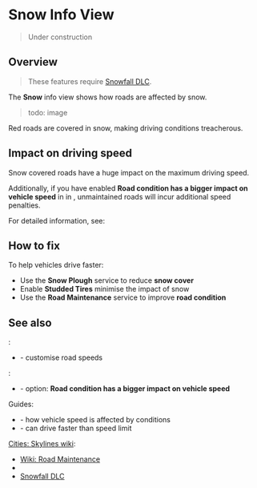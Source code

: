 # Snow Info View

> Under construction

## Overview

> These features require [Snowfall DLC](https://store.steampowered.com/app/420610/Cities_Skylines__Snowfall/).

The **Snow** info view shows how roads are affected by snow.

> todo: image

Red roads are covered in snow, making driving conditions treacherous.

## Impact on driving speed

Snow covered roads have a huge impact on the maximum driving speed.

Additionally, if you have enabled **Road condition has a bigger impact on vehicle speed**
in [](Gameplay.md) in [](Settings.md), unmaintained roads will incur additional speed penalties.

For detailed information, see: [](Road-Conditions.md)

## How to fix

To help vehicles drive faster:

* Use the **Snow Plough** service to reduce **snow cover**
* Enable **Studded Tires** [](City-and-District-Policies.md) minimise the impact of snow
* Use the **Road Maintenance** service to improve **road condition**

## See also

[](Toolbar.md):

* [](Speed-Limits.md) - customise road speeds

[](Settings.md):

* [](Gameplay.md) - option: **Road condition has a bigger impact on vehicle speed**

Guides:

* [](Road-Conditions.md) - how vehicle speed is affected by conditions
* [](Reckless-Drivers.md) - can drive faster than speed limit

[Cities: Skylines wiki](https://skylines.paradoxwikis.com/):

* [Wiki: Road Maintenance](https://skylines.paradoxwikis.com/Roads#Maintenance)
* [](https://skylines.paradoxwikis.com/Info_views#Snow)
* [Snowfall DLC](https://store.steampowered.com/app/420610/Cities_Skylines__Snowfall/)